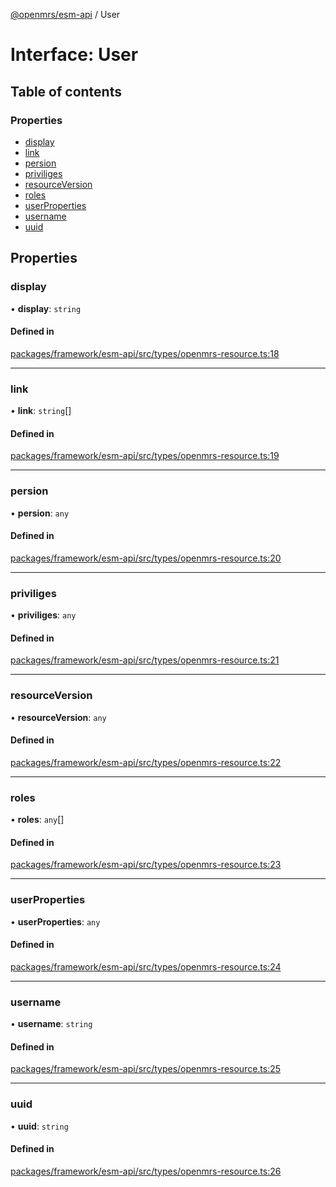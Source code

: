 [@openmrs/esm-api](../API.md) / User

# Interface: User

## Table of contents

### Properties

- [display](user.md#display)
- [link](user.md#link)
- [persion](user.md#persion)
- [priviliges](user.md#priviliges)
- [resourceVersion](user.md#resourceversion)
- [roles](user.md#roles)
- [userProperties](user.md#userproperties)
- [username](user.md#username)
- [uuid](user.md#uuid)

## Properties

### display

• **display**: `string`

#### Defined in

[packages/framework/esm-api/src/types/openmrs-resource.ts:18](https://github.com/openmrs/openmrs-esm-core/blob/master/packages/framework/esm-api/src/types/openmrs-resource.ts#L18)

___

### link

• **link**: `string`[]

#### Defined in

[packages/framework/esm-api/src/types/openmrs-resource.ts:19](https://github.com/openmrs/openmrs-esm-core/blob/master/packages/framework/esm-api/src/types/openmrs-resource.ts#L19)

___

### persion

• **persion**: `any`

#### Defined in

[packages/framework/esm-api/src/types/openmrs-resource.ts:20](https://github.com/openmrs/openmrs-esm-core/blob/master/packages/framework/esm-api/src/types/openmrs-resource.ts#L20)

___

### priviliges

• **priviliges**: `any`

#### Defined in

[packages/framework/esm-api/src/types/openmrs-resource.ts:21](https://github.com/openmrs/openmrs-esm-core/blob/master/packages/framework/esm-api/src/types/openmrs-resource.ts#L21)

___

### resourceVersion

• **resourceVersion**: `any`

#### Defined in

[packages/framework/esm-api/src/types/openmrs-resource.ts:22](https://github.com/openmrs/openmrs-esm-core/blob/master/packages/framework/esm-api/src/types/openmrs-resource.ts#L22)

___

### roles

• **roles**: `any`[]

#### Defined in

[packages/framework/esm-api/src/types/openmrs-resource.ts:23](https://github.com/openmrs/openmrs-esm-core/blob/master/packages/framework/esm-api/src/types/openmrs-resource.ts#L23)

___

### userProperties

• **userProperties**: `any`

#### Defined in

[packages/framework/esm-api/src/types/openmrs-resource.ts:24](https://github.com/openmrs/openmrs-esm-core/blob/master/packages/framework/esm-api/src/types/openmrs-resource.ts#L24)

___

### username

• **username**: `string`

#### Defined in

[packages/framework/esm-api/src/types/openmrs-resource.ts:25](https://github.com/openmrs/openmrs-esm-core/blob/master/packages/framework/esm-api/src/types/openmrs-resource.ts#L25)

___

### uuid

• **uuid**: `string`

#### Defined in

[packages/framework/esm-api/src/types/openmrs-resource.ts:26](https://github.com/openmrs/openmrs-esm-core/blob/master/packages/framework/esm-api/src/types/openmrs-resource.ts#L26)
